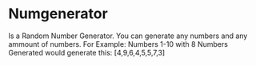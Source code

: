 # Numgenerator
Is a Random Number Generator. You can generate any numbers and any ammount of numbers. 
For Example: Numbers 1-10 with 8 Numbers Generated would generate this:
[4,9,6,4,5,5,7,3]
